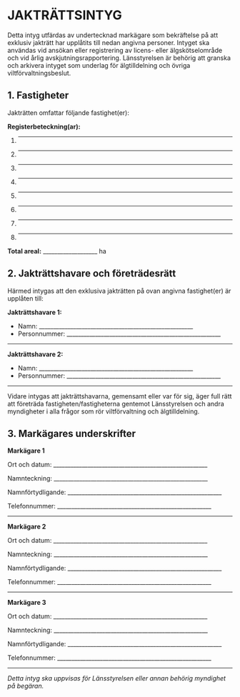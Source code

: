 # JAKTRÄTTSINTYG

Detta intyg utfärdas av undertecknad markägare som bekräftelse på att exklusiv jakträtt har upplåtits till nedan angivna personer. Intyget ska användas vid ansökan eller registrering av licens- eller älgskötselområde och vid årlig avskjutningsrapportering. Länsstyrelsen är behörig att granska och arkivera intyget som underlag för älgtilldelning och övriga viltförvaltningsbeslut.  

<div style="page-break-after: always;"></div>

## 1. Fastigheter

Jakträtten omfattar följande fastighet(er):

**Registerbeteckning(ar):**  

1. ______________________________________________________  


2. ______________________________________________________  
  

3. ______________________________________________________  
 

4. ______________________________________________________


5. ______________________________________________________


6. ______________________________________________________


7. ______________________________________________________


8. ______________________________________________________  



**Total areal:** ___________________ ha


## 2. Jakträttshavare och företrädesrätt

Härmed intygas att den exklusiva jakträtten på ovan angivna fastighet(er) är upplåten till:

**Jakträttshavare 1:**
* Namn: ______________________________________________________
* Personnummer: ______________________________________________________

---

**Jakträttshavare 2:**
* Namn: ______________________________________________________
* Personnummer: ______________________________________________________

---

Vidare intygas att jakträttshavarna, gemensamt eller var för sig, äger full rätt att företräda fastigheten/fastigheterna gentemot Länsstyrelsen och andra myndigheter i alla frågor som rör viltförvaltning och älgtilldelning.

<div style="page-break-after: always;"></div>

## 3. Markägares underskrifter

**Markägare 1**

Ort och datum: ______________________________________________________

Namnteckning: ______________________________________________________

Namnförtydligande: ______________________________________________________

Telefonnummer: ______________________________________________________

---

**Markägare 2**

Ort och datum: ______________________________________________________

Namnteckning: ______________________________________________________

Namnförtydligande: ______________________________________________________

Telefonnummer: ______________________________________________________

---

**Markägare 3**

Ort och datum: ______________________________________________________

Namnteckning: ______________________________________________________

Namnförtydligande: ______________________________________________________

Telefonnummer: ______________________________________________________  


---

*Detta intyg ska uppvisas för Länsstyrelsen eller annan behörig myndighet på begäran.*
